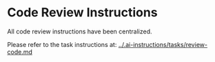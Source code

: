 # Code Review Instructions

All code review instructions have been centralized.

Please refer to the task instructions at: [../.ai-instructions/tasks/review-code.md](../.ai-instructions/tasks/review-code.md)